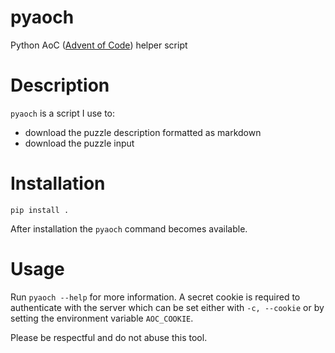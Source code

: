 # pyaoch

Python AoC ([Advent of Code](https://adventofcode.com/)) helper script

# Description

`pyaoch` is a script I use to:
+ download the puzzle description formatted as markdown
+ download the puzzle input

# Installation
```
pip install .
```
After installation the `pyaoch` command becomes available.

# Usage
Run `pyaoch --help` for more information.
A secret cookie is required to authenticate with the server which can be set either with `-c, --cookie` or by setting the environment variable `AOC_COOKIE`.

Please be respectful and do not abuse this tool.
